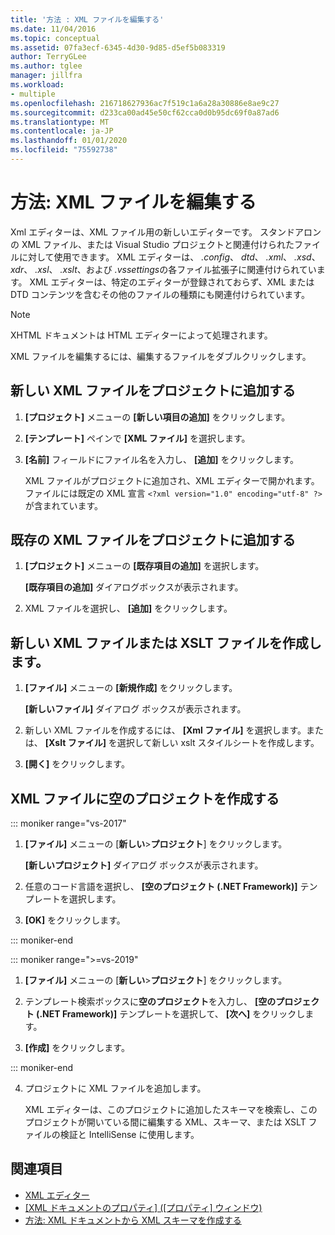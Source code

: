 ```yaml
---
title: '方法 : XML ファイルを編集する'
ms.date: 11/04/2016
ms.topic: conceptual
ms.assetid: 07fa3ecf-6345-4d30-9d85-d5ef5b083319
author: TerryGLee
ms.author: tglee
manager: jillfra
ms.workload:
- multiple
ms.openlocfilehash: 216718627936ac7f519c1a6a28a30886e8ae9c27
ms.sourcegitcommit: d233ca00ad45e50cf62cca0d0b95dc69f0a87ad6
ms.translationtype: MT
ms.contentlocale: ja-JP
ms.lasthandoff: 01/01/2020
ms.locfileid: "75592738"
---
```

# <a name="how-to-edit-xml-files"></a>方法: XML ファイルを編集する

Xml エディターは、XML ファイル用の新しいエディターです。 スタンドアロンの XML ファイル、または Visual Studio プロジェクトと関連付けられたファイルに対して使用できます。 XML エディターは、 *.config*、 *dtd*、 *.xml*、 *.xsd*、 *xdr*、 *.xsl*、 *.xslt*、および *.vssettings*の各ファイル拡張子に関連付けられています。 XML エディターは、特定のエディターが登録されておらず、XML または DTD コンテンツを含むその他のファイルの種類にも関連付けられています。

> [!NOTE]
> XHTML ドキュメントは HTML エディターによって処理されます。

XML ファイルを編集するには、編集するファイルをダブルクリックします。

## <a name="add-a-new-xml-file-to-a-project"></a>新しい XML ファイルをプロジェクトに追加する

1. **[プロジェクト]** メニューの **[新しい項目の追加]** をクリックします。

2. **[テンプレート]** ペインで **[XML ファイル]** を選択します。

3. **[名前]** フィールドにファイル名を入力し、 **[追加]** をクリックします。

   XML ファイルがプロジェクトに追加され、XML エディターで開かれます。 ファイルには既定の XML 宣言 `<?xml version="1.0" encoding="utf-8" ?>` が含まれています。

## <a name="add-an-existing-xml-file-to-a-project"></a>既存の XML ファイルをプロジェクトに追加する

1. **[プロジェクト]** メニューの **[既存項目の追加]** を選択します。

   **[既存項目の追加]** ダイアログボックスが表示されます。

2. XML ファイルを選択し、 **[追加]** をクリックします。

## <a name="create-a-new-xml-or-xslt-file"></a>新しい XML ファイルまたは XSLT ファイルを作成します。

1. **[ファイル]** メニューの **[新規作成]** をクリックします。

   **[新しいファイル]** ダイアログ ボックスが表示されます。

2. 新しい XML ファイルを作成するには、 **[Xml ファイル]** を選択します。または、 **[Xslt ファイル]** を選択して新しい xslt スタイルシートを作成します。

3. **[開く]** をクリックします。

## <a name="create-an-empty-project-for-xml-files"></a>XML ファイルに空のプロジェクトを作成する

::: moniker range="vs-2017"

1. **[ファイル]** メニューの [**新しい**>**プロジェクト**] をクリックします。

   **[新しいプロジェクト]** ダイアログ ボックスが表示されます。

2. 任意のコード言語を選択し、 **[空のプロジェクト (.NET Framework)]** テンプレートを選択します。

3. **[OK]** をクリックします。

::: moniker-end

::: moniker range=">=vs-2019"

1. **[ファイル]** メニューの [**新しい**>**プロジェクト**] をクリックします。

2. テンプレート検索ボックスに**空のプロジェクト**を入力し、 **[空のプロジェクト (.NET Framework)]** テンプレートを選択して、 **[次へ]** をクリックします。

3. **[作成]** をクリックします。

::: moniker-end

4. プロジェクトに XML ファイルを追加します。

   XML エディターは、このプロジェクトに追加したスキーマを検索し、このプロジェクトが開いている間に編集する XML、スキーマ、または XSLT ファイルの検証と IntelliSense に使用します。

## <a name="see-also"></a>関連項目

- [XML エディター](../xml-tools/xml-editor.md)
- [[XML ドキュメントのプロパティ] ([プロパティ] ウィンドウ)](../xml-tools/xml-document-properties-properties-window.md)
- [方法: XML ドキュメントから XML スキーマを作成する](../xml-tools/how-to-create-an-xml-schema-from-an-xml-document.md)
